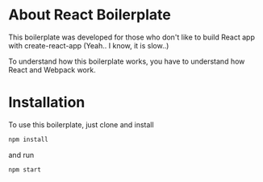 # About React Boilerplate

This boilerplate was developed for those who don't like to build React app with create-react-app (Yeah.. I know, it is slow..)

To understand how this boilerplate works, you have to understand how React and Webpack work.

# Installation

To use this boilerplate,  just clone and install

```bash
npm install
```

and run

```bash
npm start
```